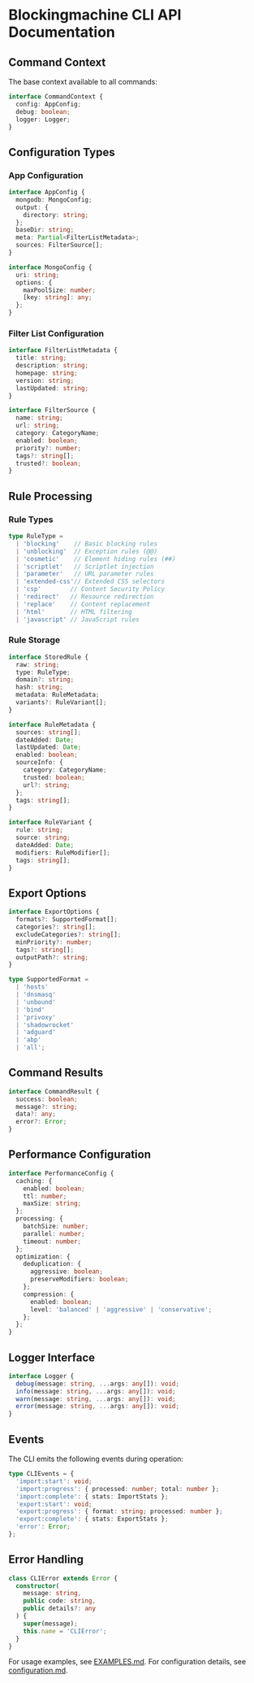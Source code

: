 # Blockingmachine CLI API Documentation

## Command Context

The base context available to all commands:

```typescript
interface CommandContext {
  config: AppConfig;
  debug: boolean;
  logger: Logger;
}
```

## Configuration Types

### App Configuration

```typescript
interface AppConfig {
  mongodb: MongoConfig;
  output: {
    directory: string;
  };
  baseDir: string;
  meta: Partial<FilterListMetadata>;
  sources: FilterSource[];
}

interface MongoConfig {
  uri: string;
  options: {
    maxPoolSize: number;
    [key: string]: any;
  };
}
```

### Filter List Configuration

```typescript
interface FilterListMetadata {
  title: string;
  description: string;
  homepage: string;
  version: string;
  lastUpdated: string;
}

interface FilterSource {
  name: string;
  url: string;
  category: CategoryName;
  enabled: boolean;
  priority?: number;
  tags?: string[];
  trusted?: boolean;
}
```

## Rule Processing

### Rule Types

```typescript
type RuleType = 
  | 'blocking'    // Basic blocking rules
  | 'unblocking'  // Exception rules (@@)
  | 'cosmetic'    // Element hiding rules (##)
  | 'scriptlet'   // Scriptlet injection
  | 'parameter'   // URL parameter rules
  | 'extended-css'// Extended CSS selectors
  | 'csp'        // Content Security Policy
  | 'redirect'   // Resource redirection
  | 'replace'    // Content replacement
  | 'html'       // HTML filtering
  | 'javascript' // JavaScript rules
```

### Rule Storage

```typescript
interface StoredRule {
  raw: string;
  type: RuleType;
  domain?: string;
  hash: string;
  metadata: RuleMetadata;
  variants?: RuleVariant[];
}

interface RuleMetadata {
  sources: string[];
  dateAdded: Date;
  lastUpdated: Date;
  enabled: boolean;
  sourceInfo: {
    category: CategoryName;
    trusted: boolean;
    url?: string;
  };
  tags: string[];
}

interface RuleVariant {
  rule: string;
  source: string;
  dateAdded: Date;
  modifiers: RuleModifier[];
  tags: string[];
}
```

## Export Options

```typescript
interface ExportOptions {
  formats?: SupportedFormat[];
  categories?: string[];
  excludeCategories?: string[];
  minPriority?: number;
  tags?: string[];
  outputPath?: string;
}

type SupportedFormat = 
  | 'hosts'
  | 'dnsmasq'
  | 'unbound'
  | 'bind'
  | 'privoxy'
  | 'shadowrocket'
  | 'adguard'
  | 'abp'
  | 'all';
```

## Command Results

```typescript
interface CommandResult {
  success: boolean;
  message?: string;
  data?: any;
  error?: Error;
}
```

## Performance Configuration

```typescript
interface PerformanceConfig {
  caching: {
    enabled: boolean;
    ttl: number;
    maxSize: string;
  };
  processing: {
    batchSize: number;
    parallel: number;
    timeout: number;
  };
  optimization: {
    deduplication: {
      aggressive: boolean;
      preserveModifiers: boolean;
    };
    compression: {
      enabled: boolean;
      level: 'balanced' | 'aggressive' | 'conservative';
    };
  };
}
```

## Logger Interface

```typescript
interface Logger {
  debug(message: string, ...args: any[]): void;
  info(message: string, ...args: any[]): void;
  warn(message: string, ...args: any[]): void;
  error(message: string, ...args: any[]): void;
}
```

## Events

The CLI emits the following events during operation:

```typescript
type CLIEvents = {
  'import:start': void;
  'import:progress': { processed: number; total: number };
  'import:complete': { stats: ImportStats };
  'export:start': void;
  'export:progress': { format: string; processed: number };
  'export:complete': { stats: ExportStats };
  'error': Error;
};
```

## Error Handling

```typescript
class CLIError extends Error {
  constructor(
    message: string,
    public code: string,
    public details?: any
  ) {
    super(message);
    this.name = 'CLIError';
  }
}
```

For usage examples, see [EXAMPLES.md](./EXAMPLES.md).
For configuration details, see [configuration.md](./guides/configuration.md).